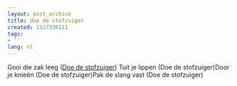 ```yaml
---
layout: post_archive
title: doe de stofzuiger
created: 1127336111
tags:
- ''
lang: nl
---
```

Gooi die zak leeg ([Doe de stofzuiger](http://weblogs.bnn.nl/giph/20050915)) Tuit je lippen (Doe de stofzuiger)Door je knieën (Doe de stofzuiger)Pak de slang vast (Doe de stofzuiger) 
